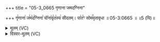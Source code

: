 +++
title = "05-3_0665 गृणाना जमदग्निना"

+++
गृ꣣णाना꣢ ज꣣म꣡द꣢ग्निना꣣ यो꣡ना꣢वृ꣣त꣡स्य꣢ सीदतम्। पा꣣त꣡ꣳ सोम꣢꣯मृतावृधा ॥ 05-3:0665 ॥ ॥5 (यि)॥

<details><summary>मूलम् (VC)</summary>

गृ꣣णाना꣢ ज꣣म꣡द꣢ग्निना꣣ यो꣡ना꣢वृ꣣त꣡स्य꣢ सीदतम् । पा꣣त꣡ꣳ सोम꣢꣯मृतावृधा ॥६६५॥
</details>

<details><summary>विस्वर-मूलम् (VC)</summary>

गृणाना जमदग्निना योनावृतस्य सीदतम् । पातꣳ सोममृतावृधा ॥६६५॥
</details>